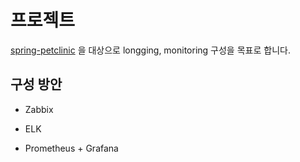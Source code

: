 # 프로젝트

[spring-petclinic](https://github.com/spring-projects/spring-petclinic) 을 대상으로 longging, monitoring 구성을 목표로 합니다.


## 구성 방안

- Zabbix

- ELK
    
- Prometheus + Grafana
